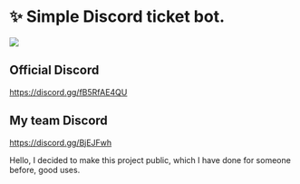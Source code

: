 # ✨ Simple Discord ticket bot.

<img src="https://flat.badgen.net/badge/DISCORDJS/V12./blue?icon=terminal">  

## Official Discord
https://discord.gg/fB5RfAE4QU
## My team Discord
https://discord.gg/BjEJFwh

Hello, I decided to make this project public, which I have done for someone before, good uses.

